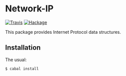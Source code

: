 Network-IP
==========

[![Travis](https://img.shields.io/travis/mvv/network-ip/master.svg)](https://travis-ci.org/mvv/network-ip) [![Hackage](https://img.shields.io/hackage/v/network-ip.svg)](http://hackage.haskell.org/package/network-ip)

This package provides Internet Protocol data structures.

Installation
------------
The usual:

	$ cabal install

